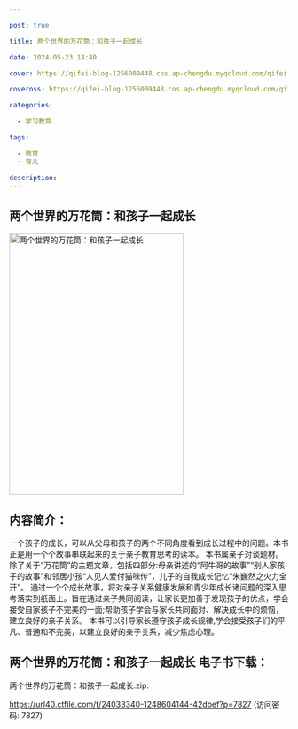 ```yaml
---

post: true

title: 两个世界的万花筒：和孩子一起成长

date: 2024-05-23 18:40

cover: https://qifei-blog-1256009448.cos.ap-chengdu.myqcloud.com/qifei-blog/6636e8750ea9cb1403d4393d.jpg

coveross: https://qifei-blog-1256009448.cos.ap-chengdu.myqcloud.com/qifei-blog/6636e8750ea9cb1403d4393d.jpg

categories:

  - 学习教育

tags:

  - 教育
  - 育儿

description:
---
```


## 两个世界的万花筒：和孩子一起成长<br/>

<img alt="两个世界的万花筒：和孩子一起成长 " class="aligncenter loading" data-was-processed="true" decoding="async" fetchpriority="high" height="471" src="https://qifei-blog-1256009448.cos.ap-chengdu.myqcloud.com/qifei-blog/6636e8750ea9cb1403d4393d.jpg" style="cursor: zoom-in;" width="314"/>

## 内容简介：

一个孩子的成长，可以从父母和孩子的两个不同角度看到成长过程中的问题。本书正是用一个个故事串联起来的关于亲子教育思考的读本。 本书属亲子对谈题材。除了关于“万花筒”的主题文章，包括四部分:母亲讲述的“阿牛哥的故事”“别人家孩子的故事”和邻居小孩“人见人爱付猫咪传”，儿子的自我成长记忆“朱巍然之火力全开”。 通过一个个成长故事，将对亲子关系健康发展和青少年成长诸问题的深入思考落实到纸面上。旨在通过亲子共同阅读，让家长更加善于发现孩子的优点，学会接受自家孩子不完美的一面;帮助孩子学会与家长共同面对、解决成长中的烦恼，建立良好的亲子关系。 本书可以引导家长遵守孩子成长规律,学会接受孩子们的平凡、普通和不完美，以建立良好的亲子关系，减少焦虑心理。

## 两个世界的万花筒：和孩子一起成长 电子书下载：
两个世界的万花筒：和孩子一起成长.zip: 

https://url40.ctfile.com/f/24033340-1248604144-42dbef?p=7827 (访问密码: 7827)
